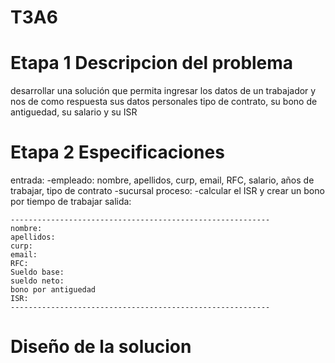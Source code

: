 # T3A6
# Etapa 1 Descripcion del problema
desarrollar una solución que permita ingresar los datos de un trabajador y nos de como respuesta sus datos personales tipo de contrato, su bono de antiguedad, su salario y su ISR

# Etapa 2 Especificaciones
entrada: -empleado: nombre, apellidos, curp, email, RFC, salario, años de trabajar, tipo de contrato -sucursal proceso: -calcular el ISR y crear un bono por tiempo de trabajar salida:
~~~
----------------------------------------------------------
nombre:
apellidos:
curp:
email:
RFC:
Sueldo base:
sueldo neto:
bono por antiguedad
ISR:
----------------------------------------------------------
~~~
# Diseño de la solucion

